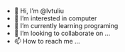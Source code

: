 - 👋 Hi, I’m @lvtuliu
- 👀 I’m interested in computer
- 🌱 I’m currently learning programing
- 💞️ I’m looking to collaborate on ...
- 📫 How to reach me ...

<!---
lvtuliu/lvtuliu is a ✨ special ✨ repository because its `README.md` (this file) appears on your GitHub profile.
You can click the Preview link to take a look at your changes.
--->
